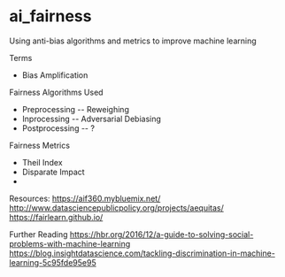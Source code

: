 # ai_fairness
Using anti-bias algorithms and metrics to improve machine learning 

Terms
- Bias Amplification

Fairness Algorithms Used 
- Preprocessing
-- Reweighing
- Inprocessing
-- Adversarial Debiasing
- Postprocessing
-- ?

Fairness Metrics
- Theil Index
- Disparate Impact 
- 


Resources:
https://aif360.mybluemix.net/
http://www.datasciencepublicpolicy.org/projects/aequitas/
https://fairlearn.github.io/

Further Reading 
https://hbr.org/2016/12/a-guide-to-solving-social-problems-with-machine-learning
https://blog.insightdatascience.com/tackling-discrimination-in-machine-learning-5c95fde95e95
